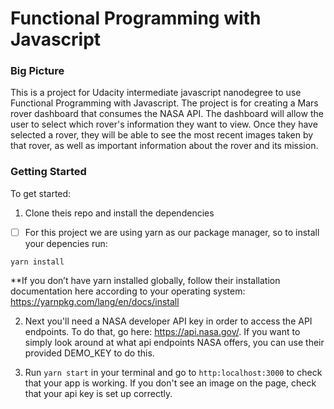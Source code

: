 # Functional Programming with Javascript 

### Big Picture

This is a project for Udacity intermediate javascript nanodegree to use Functional Programming with Javascript. The project is for creating a Mars rover dashboard that consumes the NASA API. The dashboard will allow the user to select which rover's information they want to view. Once they have selected a rover, they will be able to see the most recent images taken by that rover, as well as important information about the rover and its mission. 

### Getting Started

To get started:

1. Clone theis repo and install the dependencies

 - [ ] For this project we are using yarn as our package manager, so to install your depencies run:

```yarn install``` 

**If you don’t have yarn installed globally, follow their installation documentation here according to your operating system: https://yarnpkg.com/lang/en/docs/install

2. Next you'll need a NASA developer API key in order to access the API endpoints. To do that, go here: https://api.nasa.gov/. If you want to simply look around at what api endpoints NASA offers, you can use their provided DEMO_KEY to do this.

3. Run `yarn start` in your terminal and go to `http:localhost:3000` to check that your app is working. If you don't see an image on the page, check that your api key is set up correctly.


